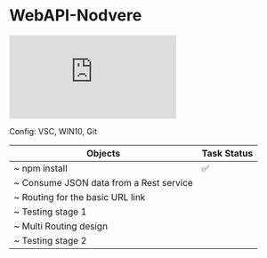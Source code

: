 # WebAPI-Nodvere

![alt text](https://en.wikipedia.org/wiki/Node.js#/media/File:Node.js_logo.svg)

Config: VSC, WIN10, Git

Objects | Task Status 
------------- | -------------
~ npm install | :white_check_mark: 
~ Consume JSON data from a Rest service |
~ Routing for the basic URL link |
~ Testing stage 1 |
~ Multi Routing design |
~ Testing stage 2 |
